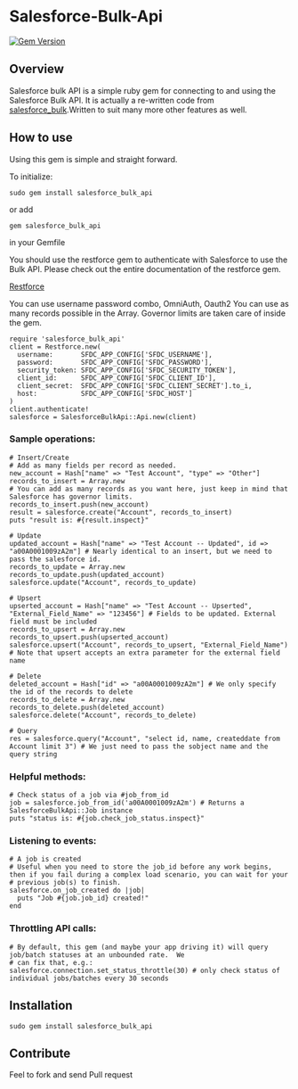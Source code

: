 # Salesforce-Bulk-Api
[![Gem Version](https://badge.fury.io/rb/salesforce_bulk_api.png)](http://badge.fury.io/rb/salesforce_bulk_api)
## Overview

Salesforce bulk API is a simple ruby gem for connecting to and using the Salesforce Bulk API. It is actually a re-written code from [salesforce_bulk](https://github.com/jorgevaldivia/salesforce_bulk).Written to suit many more other features as well.

## How to use

Using this gem is simple and straight forward.

To initialize:

   `sudo gem install salesforce_bulk_api`

or add

   `gem salesforce_bulk_api`
   
in your Gemfile

You should use the restforce gem to authenticate with Salesforce to use the Bulk API.
Please check out the entire documentation of the restforce gem.

[Restforce](https://github.com/ejholmes/restforce)


You can use username password combo, OmniAuth, Oauth2
You can use as many records possible in the Array. Governor limits are taken care of inside the gem.


	require 'salesforce_bulk_api'
	client = Restforce.new(
	  username:       SFDC_APP_CONFIG['SFDC_USERNAME'],
	  password:       SFDC_APP_CONFIG['SFDC_PASSWORD'],
	  security_token: SFDC_APP_CONFIG['SFDC_SECURITY_TOKEN'],
	  client_id:      SFDC_APP_CONFIG['SFDC_CLIENT_ID'],
	  client_secret:  SFDC_APP_CONFIG['SFDC_CLIENT_SECRET'].to_i,
	  host:           SFDC_APP_CONFIG['SFDC_HOST']
	)
	client.authenticate!
	salesforce = SalesforceBulkApi::Api.new(client)


### Sample operations:

    # Insert/Create
    # Add as many fields per record as needed.
	new_account = Hash["name" => "Test Account", "type" => "Other"] 
	records_to_insert = Array.new
	# You can add as many records as you want here, just keep in mind that Salesforce has governor limits.
	records_to_insert.push(new_account) 
	result = salesforce.create("Account", records_to_insert)
	puts "result is: #{result.inspect}"

    # Update
	updated_account = Hash["name" => "Test Account -- Updated", id => "a00A0001009zA2m"] # Nearly identical to an insert, but we need to pass the salesforce id.
	records_to_update = Array.new
	records_to_update.push(updated_account)
	salesforce.update("Account", records_to_update)

    # Upsert
	upserted_account = Hash["name" => "Test Account -- Upserted", "External_Field_Name" => "123456"] # Fields to be updated. External field must be included
	records_to_upsert = Array.new
	records_to_upsert.push(upserted_account)
	salesforce.upsert("Account", records_to_upsert, "External_Field_Name") # Note that upsert accepts an extra parameter for the external field name

    # Delete
	deleted_account = Hash["id" => "a00A0001009zA2m"] # We only specify the id of the records to delete
	records_to_delete = Array.new
	records_to_delete.push(deleted_account)
	salesforce.delete("Account", records_to_delete)

    # Query
	res = salesforce.query("Account", "select id, name, createddate from Account limit 3") # We just need to pass the sobject name and the query string

### Helpful methods:

    # Check status of a job via #job_from_id
	job = salesforce.job_from_id('a00A0001009zA2m') # Returns a SalesforceBulkApi::Job instance
	puts "status is: #{job.check_job_status.inspect}"

### Listening to events:

    # A job is created
    # Useful when you need to store the job_id before any work begins, then if you fail during a complex load scenario, you can wait for your
    # previous job(s) to finish.
    salesforce.on_job_created do |job|
      puts "Job #{job.job_id} created!"
    end

### Throttling API calls:

    # By default, this gem (and maybe your app driving it) will query job/batch statuses at an unbounded rate.  We
    # can fix that, e.g.:
    salesforce.connection.set_status_throttle(30) # only check status of individual jobs/batches every 30 seconds

## Installation

    sudo gem install salesforce_bulk_api
	
## Contribute

Feel to fork and send Pull request

